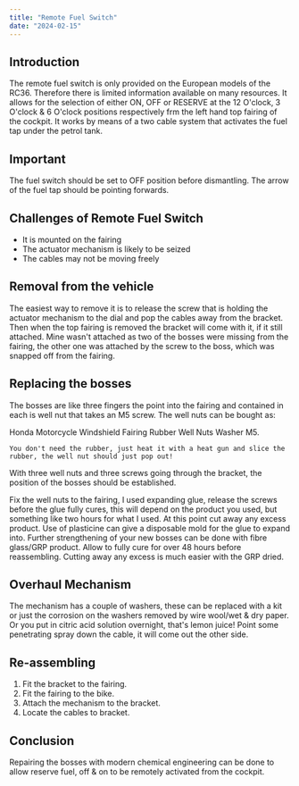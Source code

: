 ```yaml
---
title: "Remote Fuel Switch"
date: "2024-02-15"
---
```


## Introduction

The remote fuel switch is only provided on the European models of the RC36.
Therefore there is limited information available on many resources.
It allows for the selection of either ON, OFF or RESERVE at the 12 O'clock, 3 O'clock & 6 O'clock positions respectively frm the left hand top fairing of the cockpit. It works by means of a two cable system that activates the fuel tap under the petrol tank.

## Important

The fuel switch should be set to OFF position before dismantling.
The arrow of the fuel tap should be pointing forwards.

## Challenges of Remote Fuel Switch

- It is mounted on the fairing
- The actuator mechanism is likely to be seized
- The cables may not be moving freely

## Removal from the vehicle

The easiest way to remove it is to release the screw that is holding the actuator mechanism to the dial and pop the cables away from the bracket. Then when the top fairing is removed the bracket will come with it, if it still attached.
Mine wasn't attached as two of the bosses were missing from the fairing, the other one was attached by the screw to the boss, which was snapped off from the fairing.

## Replacing the bosses

The bosses are like three fingers the point into the fairing and contained in each is well nut that takes an M5 screw.
The well nuts can be bought as:

Honda Motorcycle Windshield Fairing Rubber Well Nuts Washer M5.

    You don't need the rubber, just heat it with a heat gun and slice the rubber, the well nut should just pop out!

With three well nuts and three screws going through the bracket, the position of the bosses should be established.

Fix the well nuts to the fairing, I used expanding glue, release the screws before the glue fully cures, this will depend on the
product you used, but something like two hours for what I used. At this point cut away any excess product. Use of plasticine
can give a disposable mold for the glue to expand into. Further strengthening of your new bosses can be done with fibre glass/GRP product. Allow to fully cure for over 48 hours before reassembling. Cutting away any excess is much easier with the GRP dried.

## Overhaul Mechanism

The mechanism has a couple of washers, these can be replaced with a kit or just the corrosion on the washers removed by wire wool/wet & dry paper. Or you put in citric acid solution overnight, that's lemon juice!
Point some penetrating spray down the cable, it will come out the other side.

## Re-assembling

1. Fit the bracket to the fairing.
2. Fit the fairing to the bike.
3. Attach the mechanism to the bracket.
4. Locate the cables to bracket.

## Conclusion

Repairing the bosses with modern chemical engineering can be done to allow reserve fuel, off & on to be remotely activated from the cockpit.
